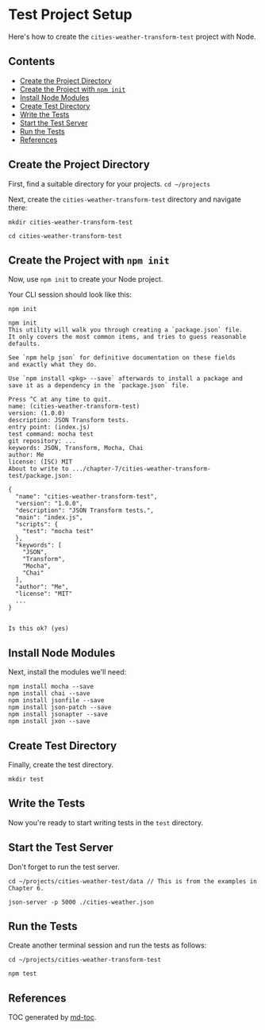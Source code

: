 Test Project Setup
==================
Here's how to create the `cities-weather-transform-test` project with Node.


## Contents
- [Create the Project Directory](#create-the-project-directory)
- [Create the Project with `npm init`](#create-the-project-with-npm-init)
- [Install Node Modules](#install-node-modules)
- [Create Test Directory](#create-test-directory)
- [Write the Tests](#write-the-tests)
- [Start the Test Server](#start-the-test-server)
- [Run the Tests](#run-the-tests)
- [References](#references)


## Create the Project Directory
First, find a suitable directory for your projects.
`cd ~/projects`

Next, create the `cities-weather-transform-test` directory and navigate there:
```
mkdir cities-weather-transform-test

cd cities-weather-transform-test
```

## Create the Project with `npm init`
Now, use `npm init` to create your Node project.

Your CLI session should look like this:
```
npm init

npm init
This utility will walk you through creating a `package.json` file.
It only covers the most common items, and tries to guess reasonable defaults.

See `npm help json` for definitive documentation on these fields
and exactly what they do.

Use `npm install <pkg> --save` afterwards to install a package and
save it as a dependency in the `package.json` file.

Press ^C at any time to quit.
name: (cities-weather-transform-test)
version: (1.0.0)
description: JSON Transform tests.
entry point: (index.js)
test command: mocha test
git repository: ...
keywords: JSON, Transform, Mocha, Chai
author: Me
license: (ISC) MIT
About to write to .../chapter-7/cities-weather-transform-test/package.json:

{
  "name": "cities-weather-transform-test",
  "version": "1.0.0",
  "description": "JSON Transform tests.",
  "main": "index.js",
  "scripts": {
    "test": "mocha test"
  },
  "keywords": [
    "JSON",
    "Transform",
    "Mocha",
    "Chai"
  ],
  "author": "Me",
  "license": "MIT"
  ...
}


Is this ok? (yes)
```

## Install Node Modules
Next, install the modules we'll need:
```
npm install mocha --save
npm install chai --save
npm install jsonfile --save
npm install json-patch --save
npm install jsonapter --save 
npm install jxon --save 
```

## Create Test Directory
Finally, create the test directory.
```
mkdir test
```

## Write the Tests
Now you're ready to start writing tests in the `test` directory.


## Start the Test Server
Don't forget to run the test server.
```
cd ~/projects/cities-weather-test/data // This is from the examples in Chapter 6.

json-server -p 5000 ./cities-weather.json
```


## Run the Tests
Create another terminal session and run the tests as follows:
```
cd ~/projects/cities-weather-transform-test

npm test
```


## References
TOC generated by [md-toc](https://www.npmjs.com/package/md-toc).
